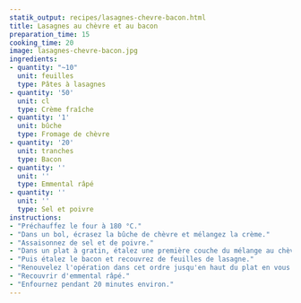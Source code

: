 ```yaml
---
statik_output: recipes/lasagnes-chevre-bacon.html
title: Lasagnes au chèvre et au bacon
preparation_time: 15
cooking_time: 20
image: lasagnes-chevre-bacon.jpg
ingredients:
- quantity: "~10"
  unit: feuilles
  type: Pâtes à lasagnes
- quantity: '50'
  unit: cl
  type: Crème fraîche
- quantity: '1'
  unit: bûche
  type: Fromage de chèvre
- quantity: '20'
  unit: tranches
  type: Bacon
- quantity: ''
  unit: ''
  type: Emmental râpé
- quantity: ''
  unit: ''
  type: Sel et poivre
instructions:
- "Préchauffez le four à 180 °C."
- "Dans un bol, écrasez la bûche de chèvre et mélangez la crème."
- "Assaisonnez de sel et de poivre."
- "Dans un plat à gratin, étalez une première couche du mélange au chèvre."
- "Puis étalez le bacon et recouvrez de feuilles de lasagne."
- "Renouvelez l'opération dans cet ordre jusqu'en haut du plat en vous arrangeant pour finir avec le mélange au chèvre."
- "Recouvrir d'emmental râpé."
- "Enfournez pendant 20 minutes environ."
---
```

